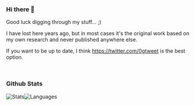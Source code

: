 ### Hi there 👋

Good luck digging through my stuff... ;) 

I have lost here years ago, but in most cases it's the original work based on my own research and never published anywhere else.

If you want to be up to date, I think https://twitter.com/0gtweet is the best option.

<!-- img src = "https://github-readme-stats.vercel.app/api?username=gtworek&show_icons=true&theme=dark&hide_border=true" width = 400 -->
<br>
<!-- img src = "https://github-readme-streak-stats.herokuapp.com?user=gtworek&theme=dark&hide_border=true" width = 400 -->


<!--
**gtworek/gtworek** is a ✨ _special_ ✨ repository because its `README.md` (this file) appears on your GitHub profile.

Here are some ideas to get you started:

- 🔭 I’m currently working on ...
- 🌱 I’m currently learning ...
- 👯 I’m looking to collaborate on ...
- 🤔 I’m looking for help with ...
- 💬 Ask me about ...
- 📫 How to reach me: ...
- 😄 Pronouns: ...
- ⚡ Fun fact: ...
-->

### Github Stats

![Stats](https://github-readme-stats.vercel.app/api?username=gtworek&show_icons=true&theme=nord&hide_title=true&hide_rank=true)<!-- -->![Languages](https://github-readme-stats.vercel.app/api/top-langs/?username=gtworek&layout=compact&theme=nord)
